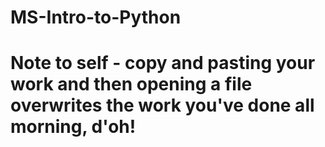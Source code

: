 # MS-Intro-to-Python

# Note to self - copy and pasting your work and then opening a file overwrites the work you've done all morning, d'oh!
